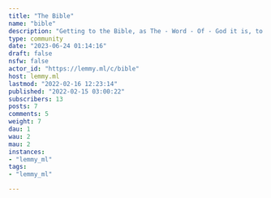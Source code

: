 ```yaml
---
title: "The Bible" 
name: "bible"
description: "Getting to the Bible, as The - Word - Of - God it is, to give light to our lives."
type: community
date: "2023-06-24 01:14:16"
draft: false
nsfw: false
actor_id: "https://lemmy.ml/c/bible"
host: lemmy.ml
lastmod: "2022-02-16 12:23:14"
published: "2022-02-15 03:00:22"
subscribers: 13
posts: 7
comments: 5
weight: 7
dau: 1
wau: 2
mau: 2
instances:
- "lemmy_ml"
tags: 
- "lemmy_ml"

---
```

